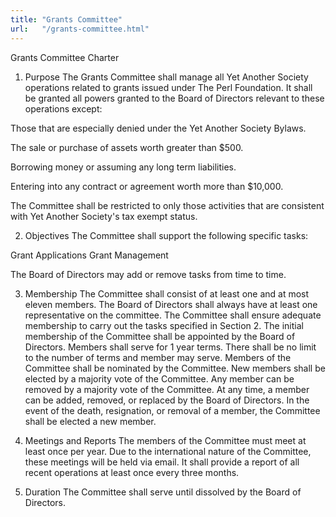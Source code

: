 ```yaml
---
title: "Grants Committee"
url:   "/grants-committee.html"
---
```

Grants Committee Charter

1. Purpose
The Grants Committee shall manage all Yet Another Society
operations related to grants issued under The Perl
Foundation. It shall be granted all powers granted to the
Board of Directors relevant to these operations
except:

Those that are especially denied under the Yet Another
Society Bylaws.

The sale or purchase of assets worth greater than $500.

Borrowing money or assuming any long term liabilities.

Entering into any contract or agreement worth more than
$10,000.

The Committee shall be restricted to only those
activities that are consistent with Yet Another Society's
tax exempt status.

2. Objectives
The Committee shall support the following specific
tasks:

Grant Applications
Grant Management

The Board of Directors may add or remove tasks from time
to time.

3. Membership
The Committee shall consist of at least one and at most
eleven members. The Board of Directors shall always have
at least one representative on the committee. The
Committee shall ensure adequate membership to carry out
the tasks specified in Section 2.
The initial membership of the Committee shall be
appointed by the Board of Directors. Members shall serve
for 1 year terms. There shall be no limit to the number of
terms and member may serve.
Members of the Committee shall be nominated by the
Committee. New members shall be elected by a majority vote
of the Committee. Any member can be removed by a majority
vote of the Committee. At any time, a member can be added,
removed, or replaced by the Board of Directors. In the
event of the death, resignation, or removal of a member,
the Committee shall be elected a new member.

4. Meetings and Reports
The members of the Committee must meet at least once per
year. Due to the international nature of the Committee,
these meetings will be held via email. It shall provide a
report of all recent operations at least once every three
months.

5. Duration
The Committee shall serve until dissolved by the Board of
Directors.
